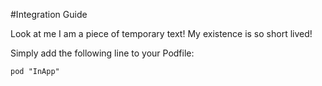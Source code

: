 #Integration Guide

Look at me I am a piece of temporary text! My existence is so short lived!

Simply add the following line to your Podfile:

    pod "InApp"